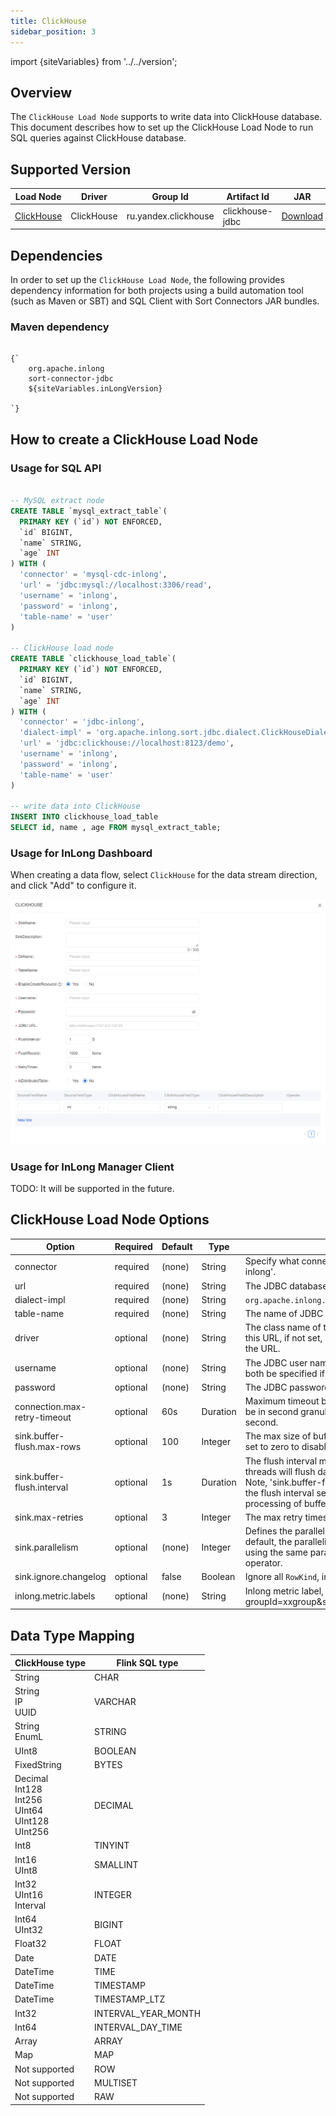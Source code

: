 ```yaml
---
title: ClickHouse
sidebar_position: 3
---
```


import {siteVariables} from '../../version';

## Overview

The `ClickHouse Load Node` supports to write data into ClickHouse database. This document describes how to set up the ClickHouse Load
Node to run SQL queries against ClickHouse database.

## Supported Version

| Load Node                | Driver | Group Id | Artifact Id | JAR |                                                                                                                                                                                                                                                                                                                                                                                       
|--------------------------|--------|----------|-------------|-----|
| [ClickHouse](./clickhouse.md) | ClickHouse  | ru.yandex.clickhouse | clickhouse-jdbc | [Download](https://mvnrepository.com/artifact/ru.yandex.clickhouse/clickhouse-jdbc) |

## Dependencies

In order to set up the `ClickHouse Load Node`, the following provides dependency information for both projects using a
build automation tool (such as Maven or SBT) and SQL Client with Sort Connectors JAR bundles.

### Maven dependency

<pre><code parentName="pre">
{`<dependency>
    <groupId>org.apache.inlong</groupId>
    <artifactId>sort-connector-jdbc</artifactId>
    <version>${siteVariables.inLongVersion}</version>
</dependency>
`}
</code></pre>

## How to create a ClickHouse Load Node

### Usage for SQL API

```sql

-- MySQL extract node
CREATE TABLE `mysql_extract_table`(
  PRIMARY KEY (`id`) NOT ENFORCED,
  `id` BIGINT,
  `name` STRING,
  `age` INT
) WITH (
  'connector' = 'mysql-cdc-inlong',
  'url' = 'jdbc:mysql://localhost:3306/read',
  'username' = 'inlong',
  'password' = 'inlong',
  'table-name' = 'user'
)

-- ClickHouse load node
CREATE TABLE `clickhouse_load_table`(
  PRIMARY KEY (`id`) NOT ENFORCED,
  `id` BIGINT,
  `name` STRING,
  `age` INT
) WITH (
  'connector' = 'jdbc-inlong',
  'dialect-impl' = 'org.apache.inlong.sort.jdbc.dialect.ClickHouseDialect',
  'url' = 'jdbc:clickhouse://localhost:8123/demo',
  'username' = 'inlong',
  'password' = 'inlong',
  'table-name' = 'user'
)

-- write data into ClickHouse
INSERT INTO clickhouse_load_table 
SELECT id, name , age FROM mysql_extract_table;  

```

### Usage for InLong Dashboard

When creating a data flow, select `ClickHouse` for the data stream direction, and click "Add" to configure it.

![ClickHouse Configuration](img/clickhouse.png)

### Usage for InLong Manager Client

TODO: It will be supported in the future.

## ClickHouse Load Node Options

| Option | Required | Default | Type | Description |
|---------|----------|---------|------|------------|
| connector | required | (none) | String | Specify what connector to use, here should be 'jdbc-inlong'. |
| url | required | (none) | String | The JDBC database url. |
| dialect-impl | required | (none) |  String | `org.apache.inlong.sort.jdbc.dialect.ClickHouseDialect` |
| table-name | required | (none) | String | The name of JDBC table to connect. |
| driver | optional | (none) | String | The class name of the JDBC driver to use to connect to this URL, if not set, it will automatically be derived from the URL. |
| username | optional | (none) | String | The JDBC user name. 'username' and 'password' must both be specified if any of them is specified. |
| password | optional | (none) | String | The JDBC password. |
| connection.max-retry-timeout | optional | 60s | Duration | Maximum timeout between retries. The timeout should be in second granularity and shouldn't be smaller than 1 second. |
| sink.buffer-flush.max-rows | optional | 100 | Integer | The max size of buffered records before flush. Can be set to zero to disable it. |
| sink.buffer-flush.interval | optional | 1s | Duration | The flush interval mills, over this time, asynchronous threads will flush data. Can be set to '0' to disable it. Note, 'sink.buffer-flush.max-rows' can be set to '0' with the flush interval set allowing for complete async processing of buffered actions. | |
| sink.max-retries | optional | 3 | Integer | The max retry times if writing records to database failed. |
| sink.parallelism | optional | (none) | Integer | Defines the parallelism of the JDBC sink operator. By default, the parallelism is determined by the framework using the same parallelism of the upstream chained operator. |
| sink.ignore.changelog | optional | false | Boolean |  Ignore all `RowKind`, ingest them as `INSERT`. |
| inlong.metric.labels | optional | (none) | String | Inlong metric label, format of value is groupId=xxgroup&streamId=xxstream&nodeId=xxnode. |

## Data Type Mapping

| ClickHouse type | Flink SQL type |
|-----------------|----------------|
| String          | CHAR           |
| String <br/> IP <br/> UUID | VARCHAR |
| String <br/> EnumL | STRING |
| UInt8 | BOOLEAN |
| FixedString | BYTES |
| Decimal <br/> Int128 <br/> Int256 <br/> UInt64 <br/> UInt128 <br/> UInt256 | DECIMAL |
| Int8 | TINYINT |
| Int16 <br/> UInt8 | SMALLINT |
| Int32 <br/> UInt16 <br/> Interval | INTEGER |
| Int64 <br/> UInt32 | BIGINT |
| Float32 | FLOAT |
| Date | DATE |
| DateTime | TIME |
| DateTime | TIMESTAMP |
| DateTime | TIMESTAMP_LTZ |
| Int32 | INTERVAL_YEAR_MONTH |
| Int64 | INTERVAL_DAY_TIME |
| Array | ARRAY |
| Map | MAP |
| Not supported | ROW |
| Not supported | MULTISET |
| Not supported | RAW |